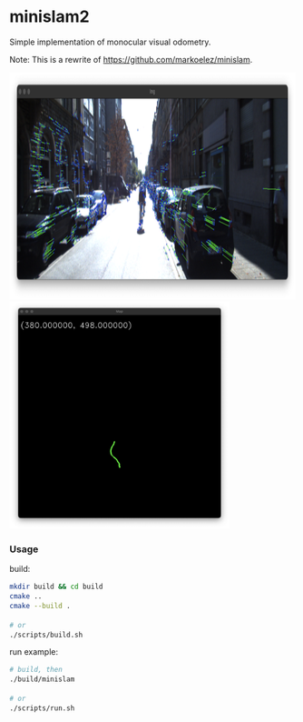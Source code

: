 # minislam2

Simple implementation of monocular visual odometry.

Note: This is a rewrite of https://github.com/markoelez/minislam.

<img src="https://github.com/markoelez/minislam2/blob/master/img/img.png?raw=true" height="400" alt="img">
<img src="https://github.com/markoelez/minislam2/blob/master/img/map.png?raw=true" height="400" alt="img">


### Usage

build:
```sh
mkdir build && cd build
cmake ..
cmake --build .

# or
./scripts/build.sh
```

run example:
```sh
# build, then
./build/minislam

# or
./scripts/run.sh
```